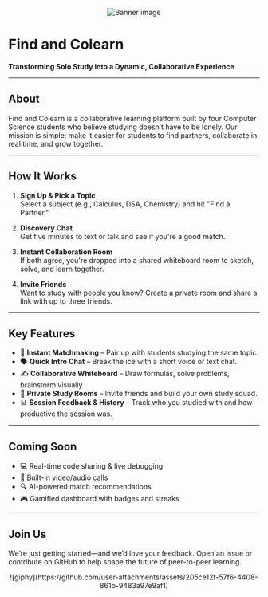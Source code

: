 <!-- Banner / Header Image -->
<p align="center">
  <img src=""D:\Data\Research\MajorProject\Project\images\Banner.png"" alt="Banner image"/>
</p>

# Find and Colearn
**Transforming Solo Study into a Dynamic, Collaborative Experience**

---

## About
Find and Colearn is a collaborative learning platform built by four Computer Science students who believe studying doesn’t have to be lonely. Our mission is simple: make it easier for students to find partners, collaborate in real time, and grow together.

---

## How It Works

1. **Sign Up & Pick a Topic**  
   Select a subject (e.g., Calculus, DSA, Chemistry) and hit "Find a Partner."

2. **Discovery Chat**  
   Get five minutes to text or talk and see if you're a good match.

3. **Instant Collaboration Room**  
   If both agree, you're dropped into a shared whiteboard room to sketch, solve, and learn together.

4. **Invite Friends**  
   Want to study with people you know? Create a private room and share a link with up to three friends.

---

## Key Features

- 🎯 **Instant Matchmaking** – Pair up with students studying the same topic.
- 🗣️ **Quick Intro Chat** – Break the ice with a short voice or text chat.
- ✍️ **Collaborative Whiteboard** – Draw formulas, solve problems, brainstorm visually.
- 📩 **Private Study Rooms** – Invite friends and build your own study squad.
- 📊 **Session Feedback & History** – Track who you studied with and how productive the session was.

---

## Coming Soon

- 💻 Real-time code sharing & live debugging  
- 🎥 Built-in video/audio calls  
- 🔍 AI-powered match recommendations  
- 🎮 Gamified dashboard with badges and streaks

---

## Join Us
We’re just getting started—and we’d love your feedback. Open an issue or contribute on GitHub to help shape the future of peer-to-peer learning.

<p align="center">
  ![giphy](https://github.com/user-attachments/assets/205ce12f-57f6-4408-861b-9483a97e9af1)
</p>
